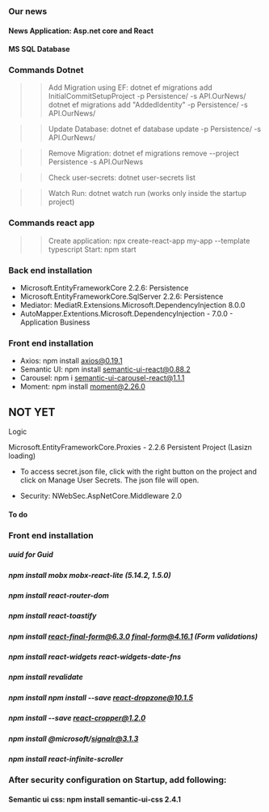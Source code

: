 ﻿### Our news
#### News Application: Asp.net core and React 

#### MS SQL Database


### Commands Dotnet

>> Add Migration using EF: dotnet ef migrations add InitialCommitSetupProject -p Persistence/ -s API.OurNews/
>> dotnet ef migrations add "AddedIdentity" -p Persistence/ -s API.OurNews/


>> Update Database: dotnet ef database update -p Persistence/ -s API.OurNews/

>> Remove Migration: dotnet ef migrations remove --project Persistence -s API.OurNews

>> Check user-secrets: dotnet user-secrets list

>> Watch Run: dotnet watch run (works only inside the startup project)


### Commands react app
>> Create application: npx create-react-app my-app --template typescript
>> Start: npm start




### Back end installation

* Microsoft.EntityFrameworkCore 2.2.6: Persistence
* Microsoft.EntityFrameworkCore.SqlServer 2.2.6: Persistence
* Mediator: MediatR.Extensions.Microsoft.DependencyInjection 8.0.0
* AutoMapper.Extentions.Microsoft.DependencyInjection - 7.0.0 - Application Business 

### Front end installation
* Axios: npm install axios@0.19.1
* Semantic UI: npm install semantic-ui-react@0.88.2
* Carousel: npm i semantic-ui-carousel-react@1.1.1
* Moment: npm install moment@2.26.0

## NOT YET

Logic

Microsoft.EntityFrameworkCore.Proxies - 2.2.6 Persistent Project (Lasizn loading) 

* To access secret.json file, click with the right button on the project and click on Manage User Secrets. The json file will open.


* Security: NWebSec.AspNetCore.Middleware 2.0


#### To do ####

### Front end installation
##### uuid for Guid
##### npm install mobx mobx-react-lite (5.14.2, 1.5.0)
##### npm install react-router-dom
##### npm install react-toastify
##### npm install react-final-form@6.3.0 final-form@4.16.1 (Form validations)
##### npm install react-widgets react-widgets-date-fns
##### npm install revalidate
##### npm install npm install --save react-dropzone@10.1.5
##### npm install --save react-cropper@1.2.0
##### npm install @microsoft/signalr@3.1.3
##### npm install react-infinite-scroller

### After security configuration on Startup, add following:
#### Semantic ui css: npm install semantic-ui-css 2.4.1